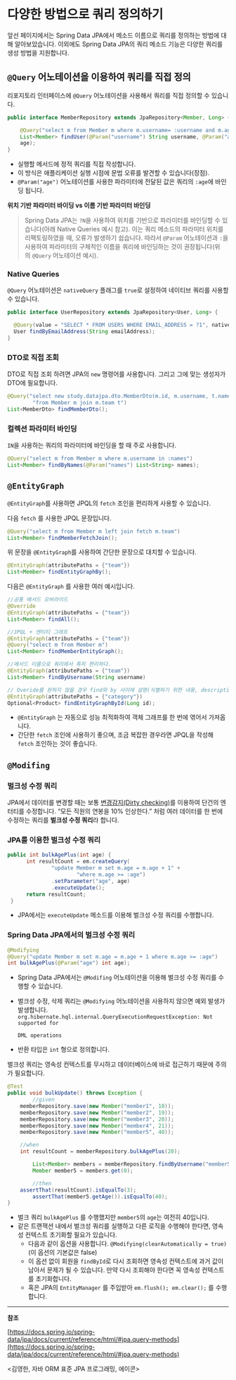 # 다양한 방법으로 쿼리 정의하기

앞선 페이지에서는 Spring Data JPA에서 메소드 이름으로 쿼리를 정의하는 방법에 대해 알아보았습니다. 이외에도 Spring Data JPA의 쿼리 메소드 기능은 다양한 쿼리를 생성 방법을 지원합니다.

## `@Query` 어노테이션을 이용하여 쿼리를 직접 정의

리포지토리 인터페이스에 `@Query` 어노테이션을 사용해서 쿼리를 직접 정의할 수 있습니다.

```java
public interface MemberRepository extends JpaRepository<Member, Long> {

    @Query("select m from Member m where m.username= :username and m.age = :age")
    List<Member> findUser(@Param("username") String username, @Param("age") int
    age);
}
```

- 실행할 메서드에 정적 쿼리를 직접 작성합니다.
- 이 방식은 애플리케이션 실행 시점에 문법 오류를 발견할 수 있습니다(장점).
- `@Param("age")` 어노테이션를 사용한 파라미터에 전달된 값은 쿼리의 `:age`에 바인딩 됩니다.

**위치 기반 파라미터 바이딩 vs 이름 기반 파라미터 바인딩**

> Spring Data JPA는 `?N`을 사용하여 위치를 기반으로 파라미터를 바인딩할 수 있습니다(아래 Native Queries 예시 참고). 이는 쿼리 메소드의 파라미터 위치를 리팩토링하였을 때, 오류가 발생하기 쉽습니다. 따라서 `@Param` 어노테이션과 `:`을 사용하여 파라미터의 구체적인 이름을 쿼리에 바인딩하는 것이 권장됩니다(위의 `@Query` 어노테이션 예시).
> 

### Native Queries

`@Query` 어노테이션은 `nativeQuery` 플래그를 `true`로 설정하여 네이티브 쿼리를 사용할 수 있습니다.

```java
public interface UserRepository extends JpaRepository<User, Long> {

  @Query(value = "SELECT * FROM USERS WHERE EMAIL_ADDRESS = ?1", nativeQuery = true)
  User findByEmailAddress(String emailAddress);
}
```

### DTO로 직접 조회

DTO로 직접 조회 하려면 JPA의 `new` 명령어를 사용합니다. 그리고 그에 맞는 생성자가 DTO에 필요합니다.

```java
@Query("select new study.datajpa.dto.MemberDto(m.id, m.username, t.name) " +
        "from Member m join m.team t")
List<MemberDto> findMemberDto();
```

### 컬렉션 파라미터 바인딩

`IN`을 사용하는 쿼리의 파라미터에 바인딩을 할 때 주로 사용합니다.

```java
@Query("select m from Member m where m.username in :names")
List<Member> findByNames(@Param("names") List<String> names);

```

## `@EntityGraph`

`@EntityGraph`를 사용하면 JPQL의 `fetch` 조인을 편리하게 사용할 수 있습니다.

다음 `fetch` 를 사용한 JPQL 문장입니다.

```java
@Query("select m from Member m left join fetch m.team")
List<Member> findMemberFetchJoin();
```

위 문장을 `@EntityGraph`를 사용하여 간단한 문장으로 대치할 수 있습니다.

```java
@EntityGraph(attributePaths = {"team"})
List<Member> findEntityGraphBy();
```

다음은 `@EntityGraph` 를 사용한 여러 예시입니다.

```java
//공통 메서드 오버라이드
@Override
@EntityGraph(attributePaths = {"team"})
List<Member> findAll();

//JPQL + 엔티티 그래프 
@EntityGraph(attributePaths = {"team"}) 
@Query("select m from Member m") 
List<Member> findMemberEntityGraph();

//메서드 이름으로 쿼리에서 특히 편리하다. 
@EntityGraph(attributePaths = {"team"})
List<Member> findByUsername(String username)

// Overide를 원하지 않을 경우 find와 by 사이에 설명(식별하기 위한 내용, descriptive)을 추가할 수 있다.
@EntityGraph(attributePaths = {"category"})
Optional<Product> findEntityGraphById(Long id);
```

- `@EntityGraph` 는 자동으로 성능 최적화하여 객체 그래프를 한 번에 엮어서 가져옵니다.
- 간단한 `fetch` 조인에 사용하기 좋으며, 조금 복잡한 경우라면 JPQL을 작성해 `fetch` 조인하는 것이 좋습니다.

## `@Modifing`

### 벌크성 수정 쿼리

JPA에서 데이터를 변경할 때는 보통 [변경감지(Dirty checking)](https://github.com/eastshine-high/til/blob/main/java/specification/jpa-hibernate/persistence-context/persistent-data-status.md#%EC%97%94%ED%8B%B0%ED%8B%B0-%EC%88%98%EC%A0%95)를 이용하여 단건의 엔터티를 수정합니다. “모든 직원의 연봉을 10% 인상한다.” 처럼 여러 데이터를 한 번에 수정하는 쿼리를 **벌크성 수정 쿼리**라 합니다.

### JPA를 이용한 벌크성 수정 쿼리

```java
public int bulkAgePlus(int age) {
      int resultCount = em.createQuery(
              "update Member m set m.age = m.age + 1" +
                      "where m.age >= :age")
              .setParameter("age", age)
              .executeUpdate();
      return resultCount;
 }
```

- JPA에서는 `executeUpdate` 메소드를 이용해 벌크성 수정 쿼리를 수행합니다.

### Spring Data JPA에서의 벌크성 수정 쿼리

```java
@Modifying
@Query("update Member m set m.age = m.age + 1 where m.age >= :age")
int bulkAgePlus(@Param("age") int age);
```

- Spring Data JPA에서는 `@Modifing` 어노테이션을 이용해 벌크성 수정 쿼리를 수행할 수 있습니다.
- 벌크성 수정, 삭제 쿼리는 `@Modifying` 어노테이션을 사용하지 않으면 예외 발생가 발생합니다. `org.hibernate.hql.internal.QueryExecutionRequestException: Not supported for`
    
    `DML operations`
    
- 반환 타입은 `int` 형으로 정의합니다.

벌크성 쿼리는 영속성 컨텍스트를 무시하고 데이터베이스에 바로 접근하기 때문에 주의가 필요합니다.

```java
@Test
public void bulkUpdate() throws Exception {
		//given
    memberRepository.save(new Member("member1", 10));
    memberRepository.save(new Member("member2", 19));
    memberRepository.save(new Member("member3", 20));
    memberRepository.save(new Member("member4", 21));
   	memberRepository.save(new Member("member5", 40));

    //when
    int resultCount = memberRepository.bulkAgePlus(20);

		List<Member> members = memberRepository.findByUsername("member5");
		Member member5 = members.get(0);

		//then
    assertThat(resultCount).isEqualTo(3);
		assertThat(member5.getAge()).isEqualTo(40);
}
```

- 벌크 쿼리 `bulkAgePlus` 를 수행했지만 `member5`의 `age`는 여전히 40입니다.
- 같은 트랜잭션 내에서 벌크성 쿼리를 실행하고 다른 로직을 수행해야 한다면, 영속성 컨텍스트 초기화할 필요가 있습니다.
    - 다음과 같이 옵션을 사용합니다. `@Modifying(clearAutomatically = true)` (이 옵션의 기본값은 false)
    - 이 옵션 없이 회원을 `findById`로 다시 조회하면 영속성 컨텍스트에 과거 값이 남아서 문제가 될 수 있습니다. 만약 다시 조회해야 한다면 꼭 영속성 컨텍스트를 초기화합니다.
    - 혹은 JPA의 `EntityManager` 를 주입받아 `em.flush(); em.clear();` 를 수행합니다.

---

**참조**

[https://docs.spring.io/spring-data/jpa/docs/current/reference/html/#jpa.query-methods](https://docs.spring.io/spring-data/jpa/docs/current/reference/html/#jpa.query-methods)

<김영한, 자바 ORM 표준 JPA 프로그래밍, 에이콘>
